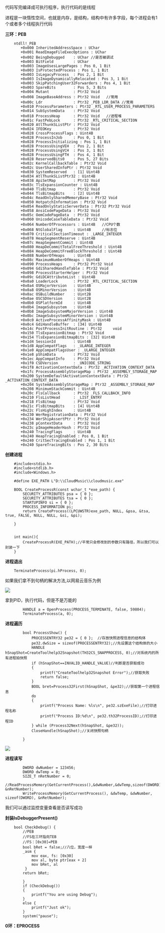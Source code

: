 代码写完编译成可执行程序，执行代码的是线程

进程是一块惰性空间，也就是内存，是结构，结构中有许多字段，每个进程会有1个或者多个线程执行代码

**三环：PEB**

		ntdll!_PEB
		   +0x000 InheritedAddressSpace : UChar
		   +0x001 ReadImageFileExecOptions : UChar
		   +0x002 BeingDebugged    : UChar //是否被调试
		   +0x003 BitField         : UChar
		   +0x003 ImageUsesLargePages : Pos 0, 1 Bit
		   +0x003 IsProtectedProcess : Pos 1, 1 Bit
		   +0x003 IsLegacyProcess  : Pos 2, 1 Bit
		   +0x003 IsImageDynamicallyRelocated : Pos 3, 1 Bit
		   +0x003 SkipPatchingUser32Forwarders : Pos 4, 1 Bit
		   +0x003 SpareBits        : Pos 5, 3 Bits
		   +0x004 Mutant           : Ptr32 Void
		   +0x008 ImageBaseAddress : Ptr32 Void   //常用
		   +0x00c Ldr              : Ptr32 _PEB_LDR_DATA //常用
		   +0x010 ProcessParameters : Ptr32 _RTL_USER_PROCESS_PARAMETERS
		   +0x014 SubSystemData    : Ptr32 Void
		   +0x018 ProcessHeap      : Ptr32 Void   //进程堆	
		   +0x01c FastPebLock      : Ptr32 _RTL_CRITICAL_SECTION
		   +0x020 AtlThunkSListPtr : Ptr32 Void
		   +0x024 IFEOKey          : Ptr32 Void
		   +0x028 CrossProcessFlags : Uint4B
		   +0x028 ProcessInJob     : Pos 0, 1 Bit
		   +0x028 ProcessInitializing : Pos 1, 1 Bit
		   +0x028 ProcessUsingVEH  : Pos 2, 1 Bit
		   +0x028 ProcessUsingVCH  : Pos 3, 1 Bit
		   +0x028 ProcessUsingFTH  : Pos 4, 1 Bit
		   +0x028 ReservedBits0    : Pos 5, 27 Bits
		   +0x02c KernelCallbackTable : Ptr32 Void
		   +0x02c UserSharedInfoPtr : Ptr32 Void
		   +0x030 SystemReserved   : [1] Uint4B
		   +0x034 AtlThunkSListPtr32 : Uint4B
		   +0x038 ApiSetMap        : Ptr32 Void
		   +0x03c TlsExpansionCounter : Uint4B
		   +0x040 TlsBitmap        : Ptr32 Void
		   +0x044 TlsBitmapBits    : [2] Uint4B
		   +0x04c ReadOnlySharedMemoryBase : Ptr32 Void
		   +0x050 HotpatchInformation : Ptr32 Void
		   +0x054 ReadOnlyStaticServerData : Ptr32 Ptr32 Void
		   +0x058 AnsiCodePageData : Ptr32 Void
		   +0x05c OemCodePageData  : Ptr32 Void
		   +0x060 UnicodeCaseTableData : Ptr32 Void
		   +0x064 NumberOfProcessors : Uint4B   //CPU个数
		   +0x068 NtGlobalFlag     : Uint4B   	//标志位
		   +0x070 CriticalSectionTimeout : _LARGE_INTEGER
		   +0x078 HeapSegmentReserve : Uint4B
		   +0x07c HeapSegmentCommit : Uint4B
		   +0x080 HeapDeCommitTotalFreeThreshold : Uint4B
		   +0x084 HeapDeCommitFreeBlockThreshold : Uint4B
		   +0x088 NumberOfHeaps    : Uint4B
		   +0x08c MaximumNumberOfHeaps : Uint4B
		   +0x090 ProcessHeaps     : Ptr32 Ptr32 Void
		   +0x094 GdiSharedHandleTable : Ptr32 Void
		   +0x098 ProcessStarterHelper : Ptr32 Void
		   +0x09c GdiDCAttributeList : Uint4B
		   +0x0a0 LoaderLock       : Ptr32 _RTL_CRITICAL_SECTION
		   +0x0a4 OSMajorVersion   : Uint4B
		   +0x0a8 OSMinorVersion   : Uint4B
		   +0x0ac OSBuildNumber    : Uint2B
		   +0x0ae OSCSDVersion     : Uint2B
		   +0x0b0 OSPlatformId     : Uint4B
		   +0x0b4 ImageSubsystem   : Uint4B
		   +0x0b8 ImageSubsystemMajorVersion : Uint4B
		   +0x0bc ImageSubsystemMinorVersion : Uint4B
		   +0x0c0 ActiveProcessAffinityMask : Uint4B
		   +0x0c4 GdiHandleBuffer  : [34] Uint4B
		   +0x14c PostProcessInitRoutine : Ptr32     void 
		   +0x150 TlsExpansionBitmap : Ptr32 Void
		   +0x154 TlsExpansionBitmapBits : [32] Uint4B
		   +0x1d4 SessionId        : Uint4B
		   +0x1d8 AppCompatFlags   : _ULARGE_INTEGER
		   +0x1e0 AppCompatFlagsUser : _ULARGE_INTEGER
		   +0x1e8 pShimData        : Ptr32 Void
		   +0x1ec AppCompatInfo    : Ptr32 Void
		   +0x1f0 CSDVersion       : _UNICODE_STRING
		   +0x1f8 ActivationContextData : Ptr32 _ACTIVATION_CONTEXT_DATA
		   +0x1fc ProcessAssemblyStorageMap : Ptr32 _ASSEMBLY_STORAGE_MAP
		   +0x200 SystemDefaultActivationContextData : Ptr32 _ACTIVATION_CONTEXT_DATA
		   +0x204 SystemAssemblyStorageMap : Ptr32 _ASSEMBLY_STORAGE_MAP
		   +0x208 MinimumStackCommit : Uint4B
		   +0x20c FlsCallback      : Ptr32 _FLS_CALLBACK_INFO
		   +0x210 FlsListHead      : _LIST_ENTRY
		   +0x218 FlsBitmap        : Ptr32 Void
		   +0x21c FlsBitmapBits    : [4] Uint4B
		   +0x22c FlsHighIndex     : Uint4B
		   +0x230 WerRegistrationData : Ptr32 Void
		   +0x234 WerShipAssertPtr : Ptr32 Void
		   +0x238 pContextData     : Ptr32 Void
		   +0x23c pImageHeaderHash : Ptr32 Void
		   +0x240 TracingFlags     : Uint4B
		   +0x240 HeapTracingEnabled : Pos 0, 1 Bit
		   +0x240 CritSecTracingEnabled : Pos 1, 1 Bit
		   +0x240 SpareTracingBits : Pos 2, 30 Bits


**创建进程**

		#include<stdio.h>
		#include<stdlib.h>
		#include<Windows.h>

		#define EXE_PATH L"D:\\CloudMusic\\cloudmusic.exe"

		BOOL CreateProcessR(const wchar_t *exe_path) {
			SECURITY_ATTRIBUTES psa = { 0 };
			SECURITY_ATTRIBUTES tsa = { 0 };
			STARTUPINFO si = { 0 };
			PROCESS_INFORMATION pi;
			return CreateProcess((LPCUWSTR)exe_path, NULL, &psa, &tsa, true, FALSE, NULL, NULL, &si, &pi);
	
		}


		int main(){
			CreateProcessR(EXE_PATH);//平常只会修改到的参数只有路径，所以我们可以封装一下
		} 

**进程退出**

		TerminateProcess(pi.hProcess, 0);

如果我们拿不到句柄的解决方法,以网易云音乐为例

![](https://raw.githubusercontent.com/Whitebird0/tuchuang/main/QQ%E6%88%AA%E5%9B%BE20211008204037.png)

拿到PID，执行代码，但是不是万能的

			HANDLE a = OpenProcess(PROCESS_TERMINATE, false, 59804);
			TerminateProcess(a, 0);

**进程遍历**

			bool ProcessShow() {
				PROCESSENTRY32 pe32 = { 0 };  //存放快照进程信息的结构体
				pe32.dwSize = sizeof(PROCESSENTRY32);//先设置这个结构体的大小
				HANDLE hSnapShot=CreateToolhelp32Snapshot(TH32CS_SNAPPROCESS, 0);//对系统内的所有进程拍快照
				if (hSnapShot==INVALID_HANDLE_VALUE)//判断是否获取成功
				{
					printf("CreateToolhelp32Snapshot Error");//获取失败
					return false;
				}
				BOOL bret=Process32First(hSnapShot, &pe32);//获取第一个进程信息
				do
				{
					printf("Process Name: %ls\n", pe32.szExeFile);//打印进程名称
					printf("Process ID:%d\n", pe32.th32ProcessID);//打印进程ID
				} while (Process32Next(hSnapShot, &pe32));
				CloseHandle(hSnapShot);//关闭快照句柄

			}
			
![](https://raw.githubusercontent.com/Whitebird0/tuchuang/main/QQ%E6%88%AA%E5%9B%BE20211008215355.png)			

**进程读写**

			DWORD dwNumber = 123456;
			DWORD dwTemp = 0;
			SIZE_T nRetNumber = 0;
			//ReadProcessMemory(GetCurrentProcess(),&dwNumber,&dwTemp,sizeof(DWORD), &nRetNumber);
			WriteProcessMemory(GetCurrentProcess(), &dwTemp, &dwNumber, sizeof(DWORD), &nRetNumber);

我们可以通过监控变量查看是否读写成功


**封装IsDebuggerPresent()**

		bool CheckDebug() {
			//PEB
			//FS在三环指向TEB
			//FS：[0x30]=PEB
			bool bRet = false;//八位，宽度一样
			_asm {
				mov eax, fs: [0x30] 
				mov al, byte ptr[eax + 2]
				mov bRet, al
			 }
			return bRet;

			}
			if (CheckDebug())
			{
				printf("You are using Debug");
			}
			else {
				printf("Just ok");
			}
			system("pause");





**0环：EPROCESS**
